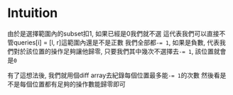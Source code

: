 # Intuition

由於是選擇範圍內的subset扣1, 如果已經是0我們就不選
這代表我們可以直接不管queries[i] = [l, r]這範圍內還是不是正數
我們全部都`-= 1`, 如果是負數, 代表我們對於該位置的操作足夠讓他歸零, 只要我們其中幾次不選擇去`-= 1`, 該位置就會是`0`

有了這想法後, 我們就用個diff array去紀錄每個位置最多能`-= 1`的次數
然後看是不是每個位置都有足夠的操作數能歸零即可